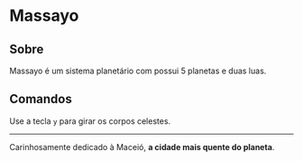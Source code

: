 # **Massayo**

## Sobre
Massayo é um sistema planetário com possui 5 planetas e duas luas.

## Comandos

Use a tecla `y` para girar os corpos celestes.

---

Carinhosamente dedicado à Maceió, **a cidade mais quente do planeta**.
